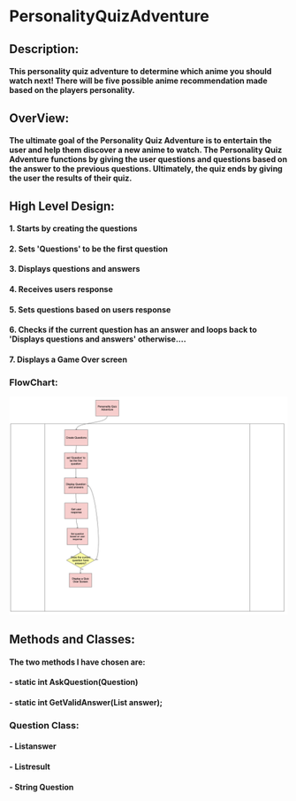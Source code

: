 # PersonalityQuizAdventure

## Description:

#### This personality quiz adventure to determine which anime you should watch next! There will be five possible anime recommendation made based on the players personality.

## OverView:
#### The ultimate goal of the Personality Quiz Adventure is to entertain the user and help them discover a new anime to watch. The Personality Quiz Adventure functions by giving the user questions and questions based on the answer to the previous questions. Ultimately, the quiz ends by giving the user the results of their quiz.

## High Level Design:
#### 1. Starts by creating the questions
#### 2. Sets 'Questions' to be the first question
#### 3. Displays questions and answers 
#### 4. Receives users response
#### 5. Sets questions based on users response
#### 6. Checks if the current question has an answer and loops back to 'Displays questions and answers' otherwise....
#### 7. Displays a Game Over screen



### FlowChart:

![personality quiz adventure](Images/PersonalityQuizAdventure.png)

## Methods and Classes:
#### The two methods I have chosen are:
#### - static int AskQuestion(Question)
#### - static int GetValidAnswer(List<string> answer);


### Question Class:
#### - List<string>answer
#### - List<Question>result
#### - String Question

